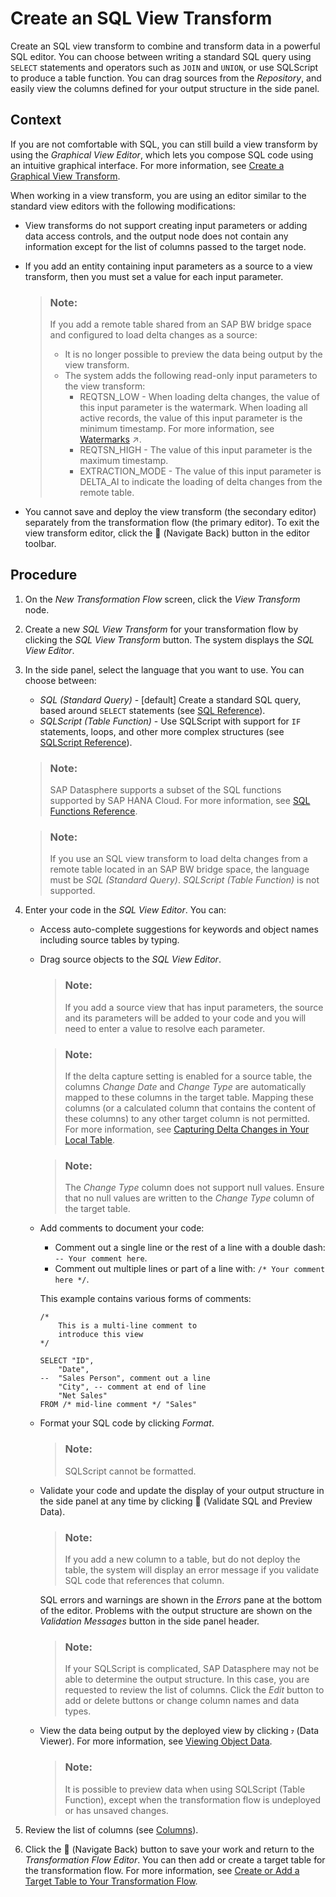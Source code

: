 <!-- loio775e0ab758e54c58af5a240294d234f2 -->

<link rel="stylesheet" type="text/css" href="css/sap-icons.css"/>

# Create an SQL View Transform

Create an SQL view transform to combine and transform data in a powerful SQL editor. You can choose between writing a standard SQL query using `SELECT` statements and operators such as `JOIN` and `UNION`, or use SQLScript to produce a table function. You can drag sources from the *Repository*, and easily view the columns defined for your output structure in the side panel.



## Context

If you are not comfortable with SQL, you can still build a view transform by using the *Graphical View Editor*, which lets you compose SQL code using an intuitive graphical interface. For more information, see [Create a Graphical View Transform](create-a-graphical-view-transform-c65e37c.md).

When working in a view transform, you are using an editor similar to the standard view editors with the following modifications:

-   View transforms do not support creating input parameters or adding data access controls, and the output node does not contain any information except for the list of columns passed to the target node.
-   If you add an entity containing input parameters as a source to a view transform, then you must set a value for each input parameter.

    > ### Note:  
    > If you add a remote table shared from an SAP BW bridge space and configured to load delta changes as a source:
    > 
    > -   It is no longer possible to preview the data being output by the view transform.
    > -   The system adds the following read-only input parameters to the view transform:
    >     -   REQTSN\_LOW - When loading delta changes, the value of this input parameter is the watermark. When loading all active records, the value of this input parameter is the minimum timestamp. For more information, see [Watermarks](https://help.sap.com/viewer/be5967d099974c69b77f4549425ca4c0/cloud/en-US/890897f00a4944c7a6f90d3816a8d4c6.html "When you run a transformation flow that loads delta changes to a target table, the system uses a watermark (a timestamp) to track the data that has been transferred.") :arrow_upper_right:.
    >     -   REQTSN\_HIGH - The value of this input parameter is the maximum timestamp.
    >     -   EXTRACTION\_MODE - The value of this input parameter is DELTA\_AI to indicate the loading of delta changes from the remote table.

-   You cannot save and deploy the view transform \(the secondary editor\) separately from the transformation flow \(the primary editor\). To exit the view transform editor, click the <span class="FPA-icons-V3"></span> \(Navigate Back\) button in the editor toolbar.



## Procedure

1.  On the *New Transformation Flow* screen, click the *View Transform* node.

2.  Create a new *SQL View Transform* for your transformation flow by clicking the *SQL View Transform* button. The system displays the *SQL View Editor*.

3.  In the side panel, select the language that you want to use. You can choose between:

    -   *SQL \(Standard Query\)* - \[default\] Create a standard SQL query, based around `SELECT` statements \(see [SQL Reference](sql-reference-6a37cc5.md)\).
    -   *SQLScript \(Table Function\)* - Use SQLScript with support for `IF` statements, loops, and other more complex structures \(see [SQLScript Reference](sqlscript-reference-6c46c6a.md)\).

    > ### Note:  
    > SAP Datasphere supports a subset of the SQL functions supported by SAP HANA Cloud. For more information, see [SQL Functions Reference](sql-functions-reference-6d624a1.md).

    > ### Note:  
    > If you use an SQL view transform to load delta changes from a remote table located in an SAP BW bridge space, the language must be *SQL \(Standard Query\)*. *SQLScript \(Table Function\)* is not supported.

4.  Enter your code in the *SQL View Editor*. You can:

    -   Access auto-complete suggestions for keywords and object names including source tables by typing.

    -   Drag source objects to the *SQL View Editor*.

        > ### Note:  
        > If you add a source view that has input parameters, the source and its parameters will be added to your code and you will need to enter a value to resolve each parameter.

        > ### Note:  
        > If the delta capture setting is enabled for a source table, the columns *Change Date* and *Change Type* are automatically mapped to these columns in the target table. Mapping these columns \(or a calculated column that contains the content of these columns\) to any other target column is not permitted. For more information, see [Capturing Delta Changes in Your Local Table](Acquiring-and-Preparing-Data-in-the-Data-Builder/capturing-delta-changes-in-your-local-table-154bdff.md).

        > ### Note:  
        > The *Change Type* column does not support null values. Ensure that no null values are written to the *Change Type* column of the target table.

    -   Add comments to document your code:

        -   Comment out a single line or the rest of a line with a double dash: `-- Your comment here`.
        -   Comment out multiple lines or part of a line with: `/* Your comment here */`.

        This example contains various forms of comments:

        ```
        /*  
            This is a multi-line comment to
            introduce this view 
        */
        
        SELECT "ID",
        	"Date",
        --	"Sales Person", comment out a line
        	"City", -- comment at end of line
        	"Net Sales"
        FROM /* mid-line comment */ "Sales"
        ```

    -   Format your SQL code by clicking *Format*.

        > ### Note:  
        > SQLScript cannot be formatted.

    -   Validate your code and update the display of your output structure in the side panel at any time by clicking <span class="FPA-icons-V3"></span> \(Validate SQL and Preview Data\).

        > ### Note:  
        > If you add a new column to a table, but do not deploy the table, the system will display an error message if you validate SQL code that references that column.

        SQL errors and warnings are shown in the *Errors* pane at the bottom of the editor. Problems with the output structure are shown on the *Validation Messages* button in the side panel header.

        > ### Note:  
        > If your SQLScript is complicated, SAP Datasphere may not be able to determine the output structure. In this case, you are requested to review the list of columns. Click the *Edit* button to add or delete buttons or change column names and data types.

    -   View the data being output by the deployed view by clicking <span class="SAP-icons-V5"></span> \(Data Viewer\). For more information, see [Viewing Object Data](viewing-object-data-b338e4a.md).

        > ### Note:  
        > It is possible to preview data when using SQLScript \(Table Function\), except when the transformation flow is undeployed or has unsaved changes.


5.  Review the list of columns \(see [Columns](Acquiring-and-Preparing-Data-in-the-Data-Builder/columns-8f0f40d.md)\).

6.  Click the <span class="FPA-icons-V3"></span> \(Navigate Back\) button to save your work and return to the *Transformation Flow Editor*. You can then add or create a target table for the transformation flow. For more information, see [Create or Add a Target Table to Your Transformation Flow](create-or-add-a-target-table-to-your-transformation-flow-0950746.md).


